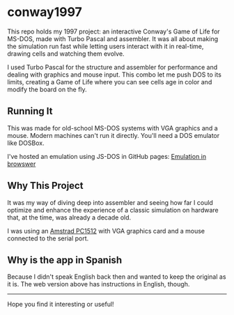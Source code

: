 # conway1997
This repo holds my 1997 project: an interactive Conway's Game of Life for MS-DOS, made with Turbo Pascal and assembler. It was all about making the simulation run fast while letting users interact with it in real-time, drawing cells and watching them evolve.

I used Turbo Pascal for the structure and assembler for performance and dealing with graphics and mouse input. This combo let me push DOS to its limits, creating a Game of Life where you can see cells age in color and modify the board on the fly.

## Running It
This was made for old-school MS-DOS systems with VGA graphics and a mouse. Modern machines can't run it directly. You'll need a DOS emulator like DOSBox.

I've hosted an emulation using JS-DOS in GitHub pages: [Emulation in browswer](https://raranguren.github.io/conway1997/)

## Why This Project
It was my way of diving deep into assembler and seeing how far I could optimize and enhance the experience of a classic simulation on hardware that, at the time, was already a decade old.

I was using an [Amstrad PC1512](https://en.wikipedia.org/wiki/PC1512) with VGA graphics card and a mouse connected to the serial port.

## Why is the app in Spanish

Because I didn't speak English back then and wanted to keep the original as it is. The web version above has instructions in English, though.

---

Hope you find it interesting or useful!
